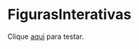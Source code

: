# FigurasInterativas
<p>Clique <a href="https://lucascurty.github.io/FigurasInterativas/">aqui</a> para testar.</p>
